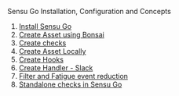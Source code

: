 Sensu Go Installation, Configuration and Concepts

1. [Install Sensu Go](https://github.com/deepanmurugan/aws_and_infra_docs/blob/master/Sensu-go/Installing_Sensu_go.md)
2. [Create Asset using Bonsai](https://github.com/deepanmurugan/aws_and_infra_docs/blob/master/Sensu-go/Sensu_Go_Assets.md)
3. [Create checks](https://github.com/deepanmurugan/aws_and_infra_docs/blob/master/Sensu-go/Create_checks.md)
4. [Create Asset Locally](https://github.com/deepanmurugan/aws_and_infra_docs/blob/master/Sensu-go/Create_asset_locally.md)
5. [Create Hooks](https://github.com/deepanmurugan/aws_and_infra_docs/blob/master/Sensu-go/Create_hooks.md)
6. [Create Handler - Slack]()
7. [Filter and Fatigue event reduction]()
8. [Standalone checks in Sensu Go]()
